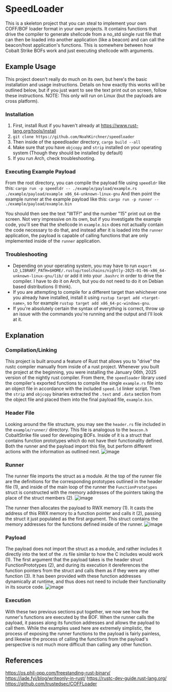# SpeedLoader
This is a skeleton project that you can steal to implement your own COFF/BOF loader format in your own projects. It contains functions that drive the compiler to generate shellcode from a no_std single rust file that can then be loaded into another application (like a beacon) and can call the beacon/host application's functions. This is somewhere between how Cobalt Strike BOFs work and just executing shellcode with arguments.

## Example Usage
This project doesn't really do much on its own, but here's the basic installation and usage instructions. Details on how exactly this works will be outlined below, but if you just want to see the text print out on screen, follow these instructions. NOTE: This only will run on Linux (but the payloads are cross platform).
### Installation
1. First, install Rust if you haven't already at https://www.rust-lang.org/tools/install
2. `git clone https://github.com/NoahKirchner/speedloader`
3. Then inside of the speedloader directory, `cargo build --all`
4. Make sure that you have `objcopy` and `strip` installed on your operating system (Though they should be installed by default)
5. If you run Arch, check troubleshooting.

### Executing Example Payload 
From the root directory, you can compile the payload file using `speedldr` like this:
`cargo run -p speedldr -- ./example/payload/example.rs ./example/payload/example x86_64-unknown-linux-gnu`
And then point the example runner at the example payload like this:
`cargo run -p runner -- ./example/payload/example.bin`

You should then see the text "WTF!" and the number "15" print out on the screen. Not very impressive on its own, but if you investigate the example code, you'll see that the shellcode in `example.bin` does not actually contain the code necessary to do that, and instead after it is loaded into the `runner` application, the payload is capable of calling functions that are only implemented inside of the `runner` application.

### Troubleshooting
* Depending on your operating system, you may have to run `export LD_LIBRARY_PATH=$HOME/.rustup/toolchains/nightly-2025-01-06-x86_64-unknown-linux-gnu/lib/` or add it into your `.bashrc` in order to drive the compiler. I have to do it on Arch, but you do not need to do it on Debian based distributions (I think).
* If you are attempting to compile for a different target than whichever one you already have installed, install it using `rustup target add <target-name>`, so for example `rustup target add x86_64-pc-windows-gnu`.
* If you're absolutely certain the syntax of everything is correct, throw up an issue with the commands you're running and the output and I'll look at it.

## Explanation
### Compilation/Linking
This project is built around a feature of Rust that allows you to "drive" the rustc compiler manually from inside of a rust project. Whenever you built the project at the beginning, you were installing the January 06th, 2025 version of the nightly rust compiler. From there, the `speedloader` library used the compiler's exported functions to compile the single `example.rs` file into an object file in accordance with the included `speed.ld` linker script. Then the `strip` and `objcopy` binaries extracted the `.text` and `.data` section from the object file and placed them into the final payload file, `example.bin`.
### Header File
Looking around the file structure, you may see the `header.rs` file included in the `example/runner/` directory. This file is analogous to the `beacon.h` CobaltStrike file used for developing BOFs. Inside of it is a struct that contains function prototypes which do not have their functionality defined. Both the runner and the payload import this file, but perform different actions with the information as outlined next.
![image](https://github.com/user-attachments/assets/f4494509-9395-4a45-a816-57e7be8558d4)

### Runner 
The runner file imports the struct as a module. At the top of the runner file are the definitions for the corresponding prototypes outlined in the header file (1), and inside of the main loop of the runner the `FunctionPrototypes` struct is constructed with the memory addresses of the pointers taking the place of the struct members (2).
![image](https://github.com/user-attachments/assets/563486ee-dd09-4a9e-b883-0f2b835d0de4)


The runner then allocates the payload to RWX memory (1). It casts the address of this RWX memory to a function pointer and calls it (2), passing the struct it just populated as the first argument. This struct contains the memory addresses for the functions defined inside of the runner.
![image](https://github.com/user-attachments/assets/357efb1b-56d3-40de-8cde-c698fb8bcd53)


### Payload 
The payload does not import the struct as a module, and rather includes it directly into the text of the .rs file similar to how the C includes would work (1). The first argument that the payload takes is the header struct FunctionPrototypes (2), and during its execution it dereferences the function pointers from the struct and calls them as if they were any other function (3). It has been provided with these function addresses dynamically at runtime, and thus does not need to include their functionality in its source code.
![image](https://github.com/user-attachments/assets/5d9e64de-09e9-4a29-a6f4-3399ff0b5057)


### Execution 
With these two previous sections put together, we now see how the runner's functions are executed by the BOF. When the runner calls the payload, it passes along its function addresses and allows the payload to call them. While the examples used here are extremely simplistic, the process of exposing the runner functions to the payload is fairly painless, and likewise the process of calling the functions from the payload's perspective is not much more difficult than calling any other function.

## References
https://os.phil-opp.com/freestanding-rust-binary/
https://jade.fyi/blog/writeonly-in-rust/
https://rustc-dev-guide.rust-lang.org/
https://github.com/trustedsec/COFFLoader
